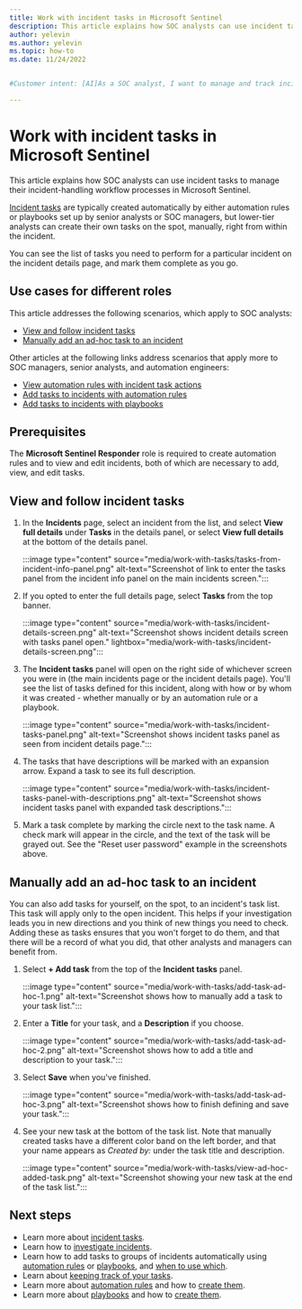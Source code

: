 ```yaml
---
title: Work with incident tasks in Microsoft Sentinel
description: This article explains how SOC analysts can use incident tasks to manage their incident-handling workflow processes in Microsoft Sentinel.
author: yelevin
ms.author: yelevin
ms.topic: how-to
ms.date: 11/24/2022


#Customer intent: [AI]As a SOC analyst, I want to manage and track incident tasks so that I can efficiently handle incident workflows and ensure thorough investigations.

---
```


# Work with incident tasks in Microsoft Sentinel

This article explains how SOC analysts can use incident tasks to manage their incident-handling workflow processes in Microsoft Sentinel.

[Incident tasks](incident-tasks.md) are typically created automatically by either automation rules or playbooks set up by senior analysts or SOC managers, but lower-tier analysts can create their own tasks on the spot, manually, right from within the incident.

You can see the list of tasks you need to perform for a particular incident on the incident details page, and mark them complete as you go.

## Use cases for different roles

This article addresses the following scenarios, which apply to SOC analysts:

- [View and follow incident tasks](#view-and-follow-incident-tasks)
- [Manually add an ad-hoc task to an incident](#manually-add-an-ad-hoc-task-to-an-incident)

Other articles at the following links address scenarios that apply more to SOC managers, senior analysts, and automation engineers:

- [View automation rules with incident task actions](create-tasks-automation-rule.md#view-automation-rules-with-incident-task-actions)
- [Add tasks to incidents with automation rules](create-tasks-automation-rule.md#add-tasks-to-incidents-with-automation-rules)
- [Add tasks to incidents with playbooks](create-tasks-playbook.md)

## Prerequisites

The **Microsoft Sentinel Responder** role is required to create automation rules and to view and edit incidents, both of which are necessary to add, view, and edit tasks.

## View and follow incident tasks

1. In the **Incidents** page, select an incident from the list, and select **View full details**  under **Tasks** in the details panel, or select **View full details** at the bottom of the details panel.

    :::image type="content" source="media/work-with-tasks/tasks-from-incident-info-panel.png" alt-text="Screenshot of link to enter the tasks panel from the incident info panel on the main incidents screen.":::

1. If you opted to enter the full details page, select **Tasks** from the top banner.

    :::image type="content" source="media/work-with-tasks/incident-details-screen.png" alt-text="Screenshot shows incident details screen with tasks panel open." lightbox="media/work-with-tasks/incident-details-screen.png":::

1. The **Incident tasks** panel will open on the right side of whichever screen you were in (the main incidents page or the incident details page). You'll see the list of tasks defined for this incident, along with how or by whom it was created - whether manually or by an automation rule or a playbook.

    :::image type="content" source="media/work-with-tasks/incident-tasks-panel.png" alt-text="Screenshot shows incident tasks panel as seen from incident details page.":::

1. The tasks that have descriptions will be marked with an expansion arrow. Expand a task to see its full description.

    :::image type="content" source="media/work-with-tasks/incident-tasks-panel-with-descriptions.png" alt-text="Screenshot shows incident tasks panel with expanded task descriptions.":::

1. Mark a task complete by marking the circle next to the task name. A check mark will appear in the circle, and the text of the task will be grayed out. See the "Reset user password" example in the screenshots above.

## Manually add an ad-hoc task to an incident

You can also add tasks for yourself, on the spot, to an incident's task list. This task will apply only to the open incident. This helps if your investigation leads you in new directions and you think of new things you need to check. Adding these as tasks ensures that you won't forget to do them, and that there will be a record of what you did, that other analysts and managers can benefit from.

1. Select **+ Add task** from the top of the **Incident tasks** panel.

    :::image type="content" source="media/work-with-tasks/add-task-ad-hoc-1.png" alt-text="Screenshot shows how to manually add a task to your task list.":::

1. Enter a **Title** for your task, and a **Description** if you choose.

    :::image type="content" source="media/work-with-tasks/add-task-ad-hoc-2.png" alt-text="Screenshot shows how to add a title and description to your task.":::

1. Select **Save** when you've finished.

    :::image type="content" source="media/work-with-tasks/add-task-ad-hoc-3.png" alt-text="Screenshot shows how to finish defining and save your task.":::

1. See your new task at the bottom of the task list. Note that manually created tasks have a different color band on the left border, and that your name appears as *Created by:* under the task title and description.

    :::image type="content" source="media/work-with-tasks/view-ad-hoc-added-task.png" alt-text="Screenshot showing your new task at the end of the task list.":::

## Next steps

- Learn more about [incident tasks](incident-tasks.md).
- Learn how to [investigate incidents](investigate-cases.md).
- Learn how to add tasks to groups of incidents automatically using [automation rules](create-tasks-automation-rule.md) or [playbooks](create-tasks-playbook.md), and [when to use which](incident-tasks.md#use-automation-rules-or-playbooks-to-add-tasks).
- Learn about [keeping track of your tasks](audit-track-tasks.md).
- Learn more about [automation rules](automate-incident-handling-with-automation-rules.md) and how to [create them](./create-manage-use-automation-rules.md).
- Learn more about [playbooks](automate-responses-with-playbooks.md) and how to [create them](tutorial-respond-threats-playbook.md).
